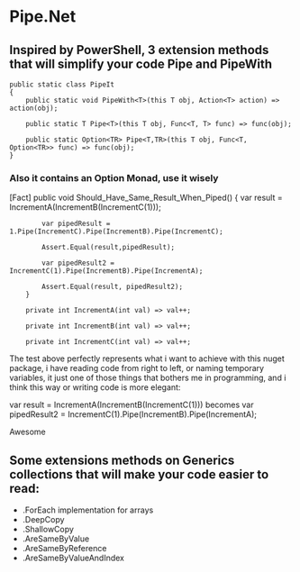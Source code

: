 # Pipe.Net

## Inspired by PowerShell, 3 extension methods that will simplify your code Pipe<T> and PipeWith<T>
  
    public static class PipeIt
    {
        public static void PipeWith<T>(this T obj, Action<T> action) => action(obj);
      
        public static T Pipe<T>(this T obj, Func<T, T> func) => func(obj);

        public static Option<TR> Pipe<T,TR>(this T obj, Func<T, Option<TR>> func) => func(obj);
    }
    
### Also it contains an Option<T> Monad, use it wisely 
  
  [Fact]
        public void Should_Have_Same_Result_When_Piped()
        {
            var result = IncrementA(IncrementB(IncrementC(1)));

            var pipedResult = 1.Pipe(IncrementC).Pipe(IncrementB).Pipe(IncrementC);

            Assert.Equal(result,pipedResult);

            var pipedResult2 = IncrementC(1).Pipe(IncrementB).Pipe(IncrementA);

            Assert.Equal(result, pipedResult2);
        }

        private int IncrementA(int val) => val++;

        private int IncrementB(int val) => val++;

        private int IncrementC(int val) => val++;
        
The test above perfectly represents what i want to achieve with this nuget package, i have reading code from right to left, or naming temporary variables, it just one of those things that bothers me in programming, and i think this way or writing code is more elegant: 

var result = IncrementA(IncrementB(IncrementC(1))) becomes var pipedResult2 = IncrementC(1).Pipe(IncrementB).Pipe(IncrementA); 

Awesome
  
## Some extensions methods on Generics collections that will make your code easier to read: 
 - .ForEach implementation for arrays
 - .DeepCopy
 - .ShallowCopy
 - .AreSameByValue
 - .AreSameByReference
 - .AreSameByValueAndIndex
